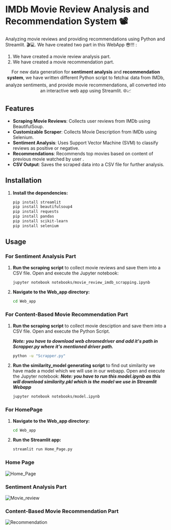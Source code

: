 # IMDb Movie Review Analysis and Recommendation System :film_projector:
Analyzing movie reviews and providing recommendations using Python and Streamlit. 🎬💻. We have created two part in this WebApp :sunglasses:!!! :  
1. We have created a movie review analysis part.
2. We have created a movie recommendation part.

<p align="center">
For new data generation for <b>sentiment analysis</b> and <b>recommendation system</b>, we have written different Python script to fetch📊 data from IMDb, analyze sentiments, and provide movie recommendations, all converted into an interactive web app using Streamlit. 🌐📈</p>


## Features

- **Scraping Movie Reviews**: Collects user reviews from IMDb using BeautifulSoup.
- **Customizable Scraper**: Collects Movie Description from IMDb using Selenium.
- **Sentiment Analysis**: Uses Support Vector Machine (SVM) to classify reviews as positive or negative.
- **Recommendations**: Recommends top movies based on content of previous movie watched by user .
- **CSV Output**: Saves the scraped data into a CSV file for further analysis.

## Installation

1. **Install the dependencies:**
   ```bash
   pip install streamlit
   pip install beautifulsoup4
   pip install requests
   pip install pandas
   pip install scikit-learn
   pip install selenium
   ```
## Usage

### For Sentiment Analysis Part 

1. **Run the scraping script** to collect movie reviews and save them into a CSV file. Open and execute the Jupyter notebook:

   ```bash
   jupyter notebook notebooks/movie_review_imdb_scrapping.ipynb
   ```
2. **Navigate to the Web_app directory:**
   ```bash
   cd Web_app
   ```

### For Content-Based Movie Recommendation Part 

1. **Run the scraping script** to collect movie desciption and save them into a CSV file. Open and execute the Python Script.
   
   ***Note: you have to download web chromedriver and add it's path in Scrapper.py where it's mentioned driver path.***

   ```bash
   python -u "Scrapper.py"   
   ```
3. **Run the similarity_model generating script** to find out similarity we have made a model which we will use in our webapp. Open and execute the Jupyter notebook:
     ***Note: you have to run this model.ipynb as this will download similarity.pkl which is the model we use in Streamlit Webapp***

   ```bash
   jupyter notebook notebooks/model.ipynb
   ```

### For HomePage
1. **Navigate to the Web_app directory:**
   ```bash
   cd Web_app
   ```

2. **Run the Streamlit app:**
   ```bash
   streamlit run Home_Page.py
   ````
### Home Page

![Home_Page](https://github.com/Shraman-jain/Scrape-ML/assets/60072287/dbbafd78-e6c2-4469-b55f-d7e555f382ae "Home Page")

### Sentiment Analysis Part

![Movie_review](https://github.com/Shraman-jain/Scrape-ML/assets/60072287/dd449b6f-680c-4b00-bc45-6662bc82e48c "Sentiment Analysis")

### Content-Based Movie Recommendation Part


![Recommendation](https://github.com/Shraman-jain/Scrape-ML/assets/60072287/90599178-3d63-4a4a-8879-68408b2cc235 "Content-Based Movie Recommendation Part")



 
